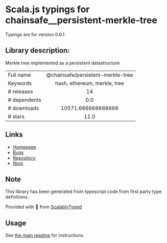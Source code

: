 
# Scala.js typings for chainsafe__persistent-merkle-tree

Typings are for version 0.6.1

## Library description:
Merkle tree implemented as a persistent datastructure

|                    |                 |
| ------------------ | :-------------: |
| Full name          | @chainsafe/persistent-merkle-tree |
| Keywords           | hash, ethereum, merkle, tree |
| # releases         | 14 |
| # dependents       | 0.0 |
| # downloads        | 10571.666666666666 |
| # stars            | 11.0 |

## Links
- [Homepage](https://github.com/ChainSafe/persistent-merkle-tree#readme)
- [Bugs](https://github.com/ChainSafe/persistent-merkle-tree/issues)
- [Repository](https://github.com/ChainSafe/persistent-merkle-tree)
- [Npm](https://www.npmjs.com/package/%40chainsafe%2Fpersistent-merkle-tree)
    


## Note
This library has been generated from typescript code from first party type definitions.

Provided with :purple_heart: from [ScalablyTyped](https://github.com/oyvindberg/ScalablyTyped)

## Usage
See [the main readme](../../readme.md) for instructions.



